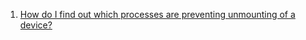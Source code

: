  1. [How do I find out which processes are preventing unmounting of a device?](https://unix.stackexchange.com/questions/3109/how-do-i-find-out-which-processes-are-preventing-unmounting-of-a-device)

